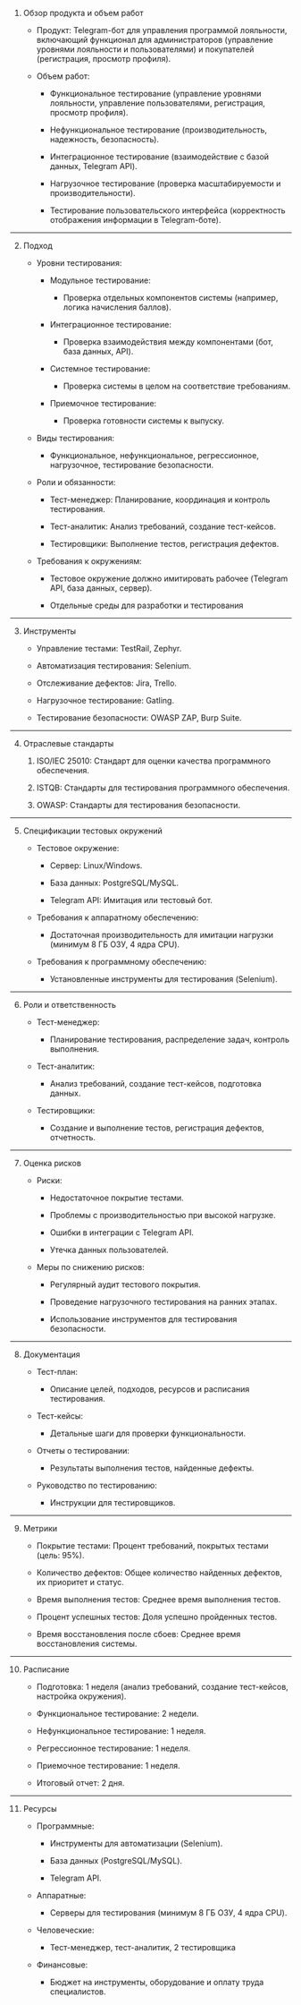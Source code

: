 1. Обзор продукта и объем работ
    
    - Продукт: Telegram-бот для управления программой лояльности, включающий функционал для администраторов (управление уровнями лояльности и пользователями) и покупателей (регистрация, просмотр профиля).
        
    - Объем работ:
        
        - Функциональное тестирование (управление уровнями лояльности, управление пользователями, регистрация, просмотр профиля).
            
        - Нефункциональное тестирование (производительность, надежность, безопасность).
            
        - Интеграционное тестирование (взаимодействие с базой данных, Telegram API).
            
        - Нагрузочное тестирование (проверка масштабируемости и производительности).
            
        - Тестирование пользовательского интерфейса (корректность отображения информации в Telegram-боте).
            

---

2. Подход
    
    - Уровни тестирования:
        
        - Модульное тестирование:
            
            - Проверка отдельных компонентов системы (например, логика начисления баллов).
                
        - Интеграционное тестирование:
            
            - Проверка взаимодействия между компонентами (бот, база данных, API).
                
        - Системное тестирование:
            
            - Проверка системы в целом на соответствие требованиям.
                
        - Приемочное тестирование:
            
            - Проверка готовности системы к выпуску.
                
    - Виды тестирования:
        
        - Функциональное, нефункциональное, регрессионное, нагрузочное, тестирование безопасности.
            
    - Роли и обязанности:
        
        - Тест-менеджер: Планирование, координация и контроль тестирования.
            
        - Тест-аналитик: Анализ требований, создание тест-кейсов.
            
        - Тестировщики: Выполнение тестов, регистрация дефектов.
            
    - Требования к окружениям:
        
        - Тестовое окружение должно имитировать рабочее (Telegram API, база данных, сервер).
            
        - Отдельные среды для разработки и тестирования
            

---

3. Инструменты
    
    - Управление тестами: TestRail, Zephyr.
        
    - Автоматизация тестирования: Selenium.
        
    - Отслеживание дефектов: Jira, Trello.
        
    - Нагрузочное тестирование: Gatling.
        
    - Тестирование безопасности: OWASP ZAP, Burp Suite.
        

---

4. Отраслевые стандарты
    
    1. ISO/IEC 25010: Стандарт для оценки качества программного обеспечения.
        
    2. ISTQB: Стандарты для тестирования программного обеспечения.
        
    3. OWASP: Стандарты для тестирования безопасности.
        

---

5. Спецификации тестовых окружений
    
    - Тестовое окружение:
        
        - Сервер: Linux/Windows.
            
        - База данных: PostgreSQL/MySQL.
            
        - Telegram API: Имитация или тестовый бот.
            
    - Требования к аппаратному обеспечению:
        
        - Достаточная производительность для имитации нагрузки (минимум 8 ГБ ОЗУ, 4 ядра CPU).
            
    - Требования к программному обеспечению:
        
        - Установленные инструменты для тестирования (Selenium).
            

---

6. Роли и ответственность
    
    - Тест-менеджер:
        
        - Планирование тестирования, распределение задач, контроль выполнения.
            
    - Тест-аналитик:
        
        - Анализ требований, создание тест-кейсов, подготовка данных.
            
    - Тестировщики:
        
        - Создание и выполнение тестов, регистрация дефектов, отчетность.
            

---

7. Оценка рисков
    
    - Риски:
        
        - Недостаточное покрытие тестами.
            
        - Проблемы с производительностью при высокой нагрузке.
            
        - Ошибки в интеграции с Telegram API.
            
        - Утечка данных пользователей.
            
    - Меры по снижению рисков:
        
        - Регулярный аудит тестового покрытия.
            
        - Проведение нагрузочного тестирования на ранних этапах.
            
        - Использование инструментов для тестирования безопасности.
            

---

8. Документация
    
    - Тест-план:
        
        - Описание целей, подходов, ресурсов и расписания тестирования.
            
    - Тест-кейсы:
        
        - Детальные шаги для проверки функциональности.
            
    - Отчеты о тестировании:
        
        - Результаты выполнения тестов, найденные дефекты.
            
    - Руководство по тестированию:
        
        - Инструкции для тестировщиков.
            

---

9. Метрики
    
    - Покрытие тестами: Процент требований, покрытых тестами (цель: 95%).
        
    - Количество дефектов: Общее количество найденных дефектов, их приоритет и статус.
        
    - Время выполнения тестов: Среднее время выполнения тестов.
        
    - Процент успешных тестов: Доля успешно пройденных тестов.
        
    - Время восстановления после сбоев: Среднее время восстановления системы.
        

---

10. Расписание
    
    - Подготовка: 1 неделя (анализ требований, создание тест-кейсов, настройка окружения).
        
    - Функциональное тестирование: 2 недели.
        
    - Нефункциональное тестирование: 1 неделя.
        
    - Регрессионное тестирование: 1 неделя.
        
    - Приемочное тестирование: 1 неделя.
        
    - Итоговый отчет: 2 дня.
        

---

11. Ресурсы
    
    - Программные:
        
        - Инструменты для автоматизации (Selenium).
            
        - База данных (PostgreSQL/MySQL).
            
        - Telegram API.
            
    - Аппаратные:
        
        - Серверы для тестирования (минимум 8 ГБ ОЗУ, 4 ядра CPU).
            
    - Человеческие:
        
        - Тест-менеджер, тест-аналитик, 2 тестировщика
            
    - Финансовые:
        
        - Бюджет на инструменты, оборудование и оплату труда специалистов.
